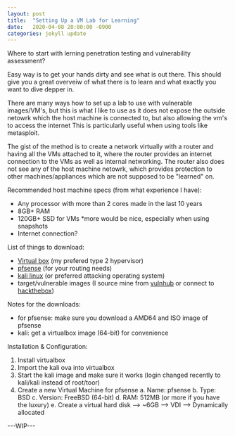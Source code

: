 ```yaml
---
layout: post
title:  "Setting Up a VM Lab for Learning"
date:   2020-04-08 20:00:00 -0900
categories: jekyll update
---
```


Where to start with lerning penetration testing and vulnerability assessment?

Easy way is to get your hands dirty and see what is out there. This should give you a great overveiw of what there is to learn and what exactly you want to dive depper in.

There are many ways how to set up a lab to use with vulnerable images/VM's, but this is what I like to use as it does not expose the outside netowrk which the host machine is connected to, but also allowing the vm's to access the internet
This is particularly useful when using tools like metasploit.

The gist of the method is to create a network virtually with a router and having all the VMs attached to it, where the router provides an internet connection to the VMs as well as internal networking. The router also does not see any of the host machine netowrk, which provides protection to other machines/appliances which are not supposed to be "learned" on.

Recommended host machine specs (from what experience I have): 

  - Any processor with more than 2 cores made in the last 10 years
  - 8GB+ RAM
  - 120GB+ SSD for VMs *more would be nice, especially when using snapshots
  - Internet connection?

List of things to download:
  - [Virtual box](https://www.virtualbox.org/wiki/Downloads) (my prefered type 2 hypervisor)
  - [pfsense](https://www.pfsense.org/download/) (for your routing needs)
  - [kali linux](https://www.offensive-security.com/kali-linux-vm-vmware-virtualbox-image-download/) (or preferred attacking operating system)
  - target/vulnerable images (I source mine from [vulnhub](https://www.vulnhub.com/) or connect to [hackthebox](https://www.hackthebox.eu/))

Notes for the downloads:
  * for pfsense: make sure you download a AMD64 and ISO image of pfsense
  * kali: get a virtualbox image (64-bit) for convenience

Installation & Configuration:

1. Install virtualbox 
2. Import the kali ova into virtualbox
3. Start the kali image and make sure it works (login changed recently to kali/kali instead of root/toor)
4. Create a new Virtual Machine for pfsense
  a. Name: pfsense
  b. Type: BSD
  c. Version: FreeBSD (64-bit)
  d. RAM: 512MB (or more if you have the luxury)
  e. Create a virtual hard disk --> ~6GB --> VDI --> Dynamically allocated 
  
  
  ---WIP---
